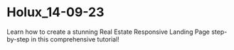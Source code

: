 # Holux_14-09-23
Learn how to create a stunning Real Estate Responsive Landing Page step-by-step in this comprehensive tutorial!
